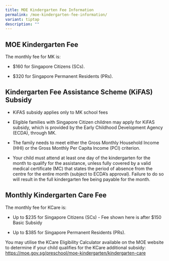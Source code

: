 ```yaml
---
title: MOE Kindergarten Fee Information
permalink: /moe-kindergarten-fee-information/
variant: tiptap
description: ""
---
```

<h2>MOE Kindergarten Fee</h2>
<p>The monthly fee for MK is:</p>
<ul data-tight="true" class="tight">
<li>
<p>$160 for Singapore Citizens (SCs).</p>
</li>
<li>
<p>$320 for Singapore Permanent Residents (PRs).</p>
</li>
</ul>
<h2>Kindergarten Fee Assistance Scheme (KiFAS) Subsidy</h2>
<ul data-tight="true" class="tight">
<li>
<p>KiFAS subsidy applies only to MK school fees</p>
</li>
<li>
<p>Eligible families with Singapore Citizen children may apply for KiFAS
subsidy, which is provided by the Early Childhood Development Agency (ECDA),
through MK.</p>
</li>
<li>
<p>The family needs to meet either the Gross Monthly Household Income (HHI)
or the Gross Monthly Per Capita Income (PCI) criterion.</p>
</li>
<li>
<p>Your child must attend at least one day of the kindergarten for the month
to qualify for the assistance, unless fully covered by a valid medical
certificate (MC) that states the period of absence from the centre for
the entire month (subject to ECDA’s approval). Failure to do so will result
in the full kindergarten fee being payable for the month.</p>
</li>
</ul>
<p></p>
<h2>Monthly Kindergarten Care Fee</h2>
<p>The monthly fee for KCare is:</p>
<ul data-tight="true" class="tight">
<li>
<p>Up to $235 for Singapore Citizens (SCs) - Fee shown here is after $150
Basic Subsidy</p>
</li>
<li>
<p>Up to $385 for Singapore Permanent Residents (PRs).</p>
</li>
</ul>
<p>You may utilise the KCare Eligibility Calculator available on the MOE
website to determine if your child qualifies for the KCare additional subsidy:
<a href="https://moe.gov.sg/preschool/moe-kindergarten/kindergarten-care" rel="noopener noreferrer nofollow" target="_blank">https://moe.gov.sg/preschool/moe-kindergarten/kindergarten-care</a>
</p>
<p></p>
